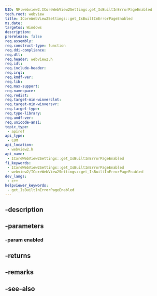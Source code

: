 ```yaml
---
UID: NF:webview2.ICoreWebView2Settings.get_IsBuiltInErrorPageEnabled
tech.root: webview
title: ICoreWebView2Settings::get_IsBuiltInErrorPageEnabled
ms.date: 
targetos: Windows
description: 
prerelease: false
req.assembly: 
req.construct-type: function
req.ddi-compliance: 
req.dll: 
req.header: webview2.h
req.idl: 
req.include-header: 
req.irql: 
req.kmdf-ver: 
req.lib: 
req.max-support: 
req.namespace: 
req.redist: 
req.target-min-winverclnt: 
req.target-min-winversvr: 
req.target-type: 
req.type-library: 
req.umdf-ver: 
req.unicode-ansi: 
topic_type:
 - apiref
api_type:
 - COM
api_location:
 - webview2.h
api_name:
 - ICoreWebView2Settings::get_IsBuiltInErrorPageEnabled
f1_keywords:
 - ICoreWebView2Settings::get_IsBuiltInErrorPageEnabled
 - webview2/ICoreWebView2Settings::get_IsBuiltInErrorPageEnabled
dev_langs:
 - c++
helpviewer_keywords:
 - get_IsBuiltInErrorPageEnabled
---
```


## -description

## -parameters

### -param enabled

## -returns

## -remarks

## -see-also

